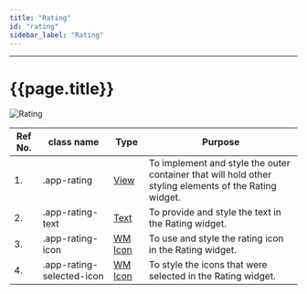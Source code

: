 ```yaml
---
title: "Rating"
id: "rating"
sidebar_label: "Rating"
---
```

---


# {{page.title}}

![Rating](/learn/assets/react-native-styles/rating.png)

| Ref No. | class name  | Type | Purpose |
| ---- |-----------|---------|---------|
| 1. |.app-rating| [View](/learn/react-native/widgets/view) | To implement and style the outer container that will hold other styling elements of the Rating widget.|
| 2. |.app-rating-text| [Text](/learn/react-native/widgets/text) |To provide and style the text in the Rating widget.|
| 3. |.app-rating-icon| [WM Icon](../../basic/icon) | To use and style the rating icon in the Rating widget.|
| 4. |.app-rating-selected-icon| [WM Icon](../../basic/icon) | To style the icons that were selected in the Rating widget.|
